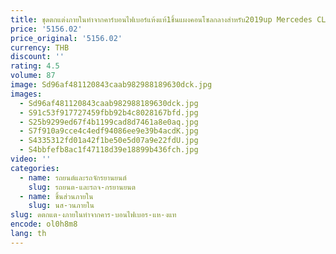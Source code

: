 ```yaml
---
title: ชุดตกแต่งภายในทำจากคาร์บอนไฟเบอร์แห้งแท้1ชิ้นแผงคอนโซลกลางสำหรับ2019up Mercedes CLS
price: '5156.02'
price_original: '5156.02'
currency: THB
discount: ''
rating: 4.5
volume: 87
image: Sd96af481120843caab982988189630dck.jpg
images:
  - Sd96af481120843caab982988189630dck.jpg
  - S91c53f917727459fbb92b4c8028167bfd.jpg
  - S25b9299ed67f4b1199cad8d7461a8e0aq.jpg
  - S7f910a9cce4c4edf94086ee9e39b4acdK.jpg
  - S4335312fd01a42f1be50e5d07a9e22fdU.jpg
  - S4bbfefb8ac1f47118d39e18899b436fch.jpg
video: ''
categories:
  - name: รถยนต์และรถจักรยานยนต์
    slug: รถยนต-และรถจ-กรยานยนต
  - name: ชิ้นส่วนภายใน
    slug: นส-วนภายใน
slug: ดตกแต-งภายในทำจากคาร-บอนไฟเบอร-แห-งแท
encode: ol0h8m8
lang: th
---
```

  